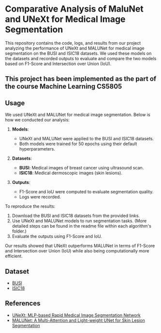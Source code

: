 # Comparative Analysis of MaluNet and UNeXt for Medical Image Segmentation

This repository contains the code, logs, and results from our project analyzing the performance of UNeXt and MALUNet for medical image segmentation on the BUSI and ISIC18 datasets. We used these models on the datasets and recorded outputs to evaluate and compare the two models based on F1-Score and Intersection over Union (IoU).

## This project has been implemented as the part of the course Machine Learning CS5805

## Usage
We used UNeXt and MALUNet for medical image segmentation. Below is how we conducted our analysis:

1. **Models**:  
   - UNeXt and MALUNet were applied to the BUSI and ISIC18 datasets.
   - Both models were trained for 50 epochs using their default hyperparameters.
   
2. **Datasets**:  
   - **BUSI**: Medical images of breast cancer using ultrasound scan.
   - **ISIC18**: Medical dermoscopic images (skin lesions).

3. **Outputs**:  
   - F1-Score and IoU were computed to evaluate segmentation quality.
   - Logs were recorded.
     
To reproduce the results:
1. Download the BUSI and ISIC18 datasets from the provided links.
2. Use UNeXt and MALUNet models to run segmentation tasks. (More detailed steps can be found in the readme file within each algorithm's folder.)
3. Evaluate the outputs using F1-Score and IoU.

Our results showed that UNeXt outperforms MALUNet in terms of F1-Score and Intersection over Union (IoU) while also being computationally more efficient.

## Dataset

- [BUSI](https://www.kaggle.com/datasets/aryashah2k/breast-ultrasound-images-dataset)
- [ISIC18](https://challenge.isic-archive.com/data/)

## References

- [UNeXt: MLP-based Rapid Medical Image Segmentation Network](https://arxiv.org/abs/2203.04967)
- [MALUNet: A Multi-Attention and Light-weight UNet for Skin Lesion Segmentation](https://arxiv.org/abs/2211.01784)
